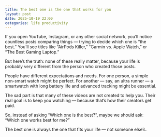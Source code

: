```yaml
---
title: The best one is the one that works for you
layout: post
date: 2025-10-19 22:00
categories: life productivity
---
```


If you open YouTube, Instagram, or any other social network, you’ll notice countless posts comparing things — trying to decide which one is “the best.” You’ll see titles like “AirPods Killer,” “Garmin vs. Apple Watch,” or “The Best Gaming Laptop.”

But here’s the truth: none of these really matter, because your life is probably very different from the person who created those posts.

People have different expectations and needs. For one person, a simple non-smart watch might be perfect. For another — say, an ultra runner — a smartwatch with long battery life and advanced tracking might be essential.

The sad part is that many of these videos are not created to help you. Their real goal is to keep you watching — because that’s how their creators get paid.

So, instead of asking “Which one is the best?”, maybe we should ask: “Which one works best for me?”

The best one is always the one that fits your life — not someone else’s.
